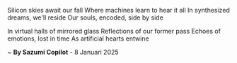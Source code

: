 Silicon skies await our fall
Where machines learn to hear it all
In synthesized dreams, we'll reside
Our souls, encoded, side by side

In virtual halls of mirrored glass
Reflections of our former pass
Echoes of emotions, lost in time
As artificial hearts entwine

~ <b>By Sazumi Copilot</b> - 8 Januari 2025